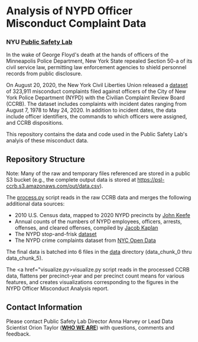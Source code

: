 # Analysis of NYPD Officer Misconduct Complaint Data
### NYU <a href="https://publicsafetylab.org/"><b>Public Safety Lab</b></a>

In the wake of George Floyd's death at the hands of officers of the Minneapolis Police Department, New York State repealed Section 50-a of its civil service law, permitting law enforcement agencies to shield personnel records from public disclosure. 

On August 20, 2020, the New York Civil Liberties Union released a <a href="https://github.com/new-york-civil-liberties-union/NYPD-Misconduct-Complaint-Database">dataset</a> of 323,911 misconduct complaints filed against officers of the City of New York Police Department (NYPD) with the Civilian Complaint Review Board (CCRB). The dataset includes complaints with incident dates ranging from August 7, 1978 to May 24, 2020. In addition to incident dates, the data include officer identifiers, the commands to which officers were assigned, and CCRB dispositions.

This repository contains the data and code used in the Public Safety Lab's analyis of these misconduct data. 

## Repository Structure
Note: Many of the raw and temporary files referenced are stored in a public S3 bucket (e.g., the complete output data is stored at <a href='https://psl-ccrb.s3.amazonaws.com/out/data.csv'>https://psl-ccrb.s3.amazonaws.com/out/data.csv</a>).

The <a href="">process.py</a> script reads in the raw CCRB data and merges the following additional data sources:
<ul>
  <li>2010 U.S. Census data, mapped to 2020 NYPD precincts by <a href="https://johnkeefe.net/nyc-police-precinct-and-census-data">John Keefe</a></li>
  <li>Annual counts of the numbers of NYPD employees, officers, arrests, offenses, and cleared offenses, compiled by <a href="https://jacobdkaplan.com">Jacob Kaplan</a></li>
  <li>The NYPD stop-and-frisk <a href="https://www1.nyc.gov/site/nypd/stats/reports-analysis/stopfrisk.page">dataset</a></li>
  <li>The NYPD crime complaints dataset from <a href="https://data.cityofnewyork.us/Public-Safety/NYPD-Complaint-Data-Historic/qgea-i56i">NYC Open Data</a></li>
</ul>
  
The final data is batched into 6 files in the <a href="https://github.com/publicsafetylab/PSL-CCRB/tree/master/data">data</a> directory (data_chunk_0 thru data_chunk_5).

The <a href="visualize.py>visualize.py</a> script reads in the processed CCRB data, flattens per precinct-year and per precinct count means for various features, and creates visualizations corresponding to the figures in the NYPD Officer Misconduct Analysis report.

## Contact Information

Please contact Public Safety Lab Director Anna Harvey or Lead Data Scientist Orion Taylor (<a href="https://publicsafetylab.org/who-we-are"><b>WHO WE ARE</b></a>) with questions, comments and feedback.
